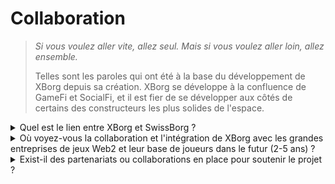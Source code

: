 # Collaboration

> _Si vous voulez aller vite, allez seul. Mais si vous voulez aller loin, allez ensemble._&#x20;
>
>
>
> Telles sont les paroles qui ont été à la base du développement de XBorg depuis sa création. XBorg se développe à la confluence de GameFi et SocialFi, et il est fier de se développer aux côtés de certains des constructeurs les plus solides de l'espace.

<details>

<summary>Quel est le lien entre XBorg et SwissBorg ?</summary>

XBorg est l'entreprise de jeux de SwissBorg, une application européenne de gestion de patrimoine crypto distinguée comptant plus de 750 000 utilisateurs vérifiés. La relation entre SwissBorg et XBorg va bien au-delà d'un simple partenariat ou investissement, car les deux entités sont étroitement liées de manière mutuellement bénéfique. XBorg bénéficie de nombreux avantages de SwissBorg, notamment l'accès à un soutien marketing, des conseils juridiques, une orientation stratégique, une assistance en ressources humaines et un vaste réseau de fondateurs et d'investisseurs influents.

#### Quels sont les avantages pour SwissBorg ?

Par conséquent, le succès de XBorg augmente la valeur intrinsèque de SwissBorg, y compris la valeur des actions et des jetons. XBorg est crucial pour maintenir la pertinence de SwissBorg dans l'industrie du jeu, un moteur clé de l'adoption massive des cryptomonnaies. Les produits de SwissBorg sont fréquemment mentionnés dans les offres de XBorg, telles que le KYC de la plateforme de lancement et le passeport de jeu Off/On ramp. De plus, des utilitaires pour le jeton CHSB seront également accordés dans le protocole XBorg. De plus, XBorg est financièrement autonome, ce qui exclut la consommation du taux de combustion de SwissBorg.

</details>

<details>

<summary>Où voyez-vous la collaboration et l'intégration de XBorg avec les grandes entreprises de jeux Web2 et leur base de joueurs dans le futur (2-5 ans) ?</summary>

XBorg poursuit stratégiquement des négociations avec des éditeurs de jeux importants pour conclure des accords de licence permettant d'accéder à des données inestimables en jeu. En regardant vers l'avenir, nous prévoyons que les grandes entreprises de jeux reconnaîtront de plus en plus le potentiel immense de notre technologie innovante et chercheront à l'intégrer à leurs plateformes pour améliorer l'expérience utilisateur. De plus, XBorg explore activement les opportunités de collaboration avec des équipes d'esports Web2 de premier plan et des influenceurs, avec lesquels nous sommes engagés dans des discussions prometteuses et productives. Ces partenariats stratégiques sont également prêts à accélérer la croissance et l'expansion de notre plateforme révolutionnaire.

</details>

<details>

<summary>Exist-il des partenariats ou collaborations en place pour soutenir le projet ?</summary>

Tout d'abord, XBorg est l'entreprise de jeux de SwissBorg, la relation va bien au-delà d'un simple accord de partenariat, mais nos opérations sont profondément enracinées avec SwissBorg. Nous bénéficions de l'aide des cadres supérieurs de SwissBorg, de conseils juridiques, d'activations marketing et d'acquisition de talents. SwissBorg aide XBorg à se développer et vice versa.

En ce qui concerne nos partenariats, nous avons collaboré avec des marques Web3 notables telles que

* [**Brave Software**](https://brave.com/)
* [**Polygon Gaming**](https://polygon.technology/)
* [**Yield Guild Games**](https://www.yieldguild.io/)
* [**Mantle Network**](https://www.mantle.xyz/)
* [**Ultra**](https://ultra.io/)
* [**Myria**](https://myria.com/)
* [**Zilliqa**](https://www.zilliqa.com/)
* [**Community Gaming**](https://www.communitygaming.io/)
* [**Polkastarter Gaming**](https://polkastarter.gg/)

et des entreprises Web2 telles que [TeamBDS](https://teambds.gg/)

De plus, nous avons établi des partenariats avec **+30 jeux Web3**.

</details>